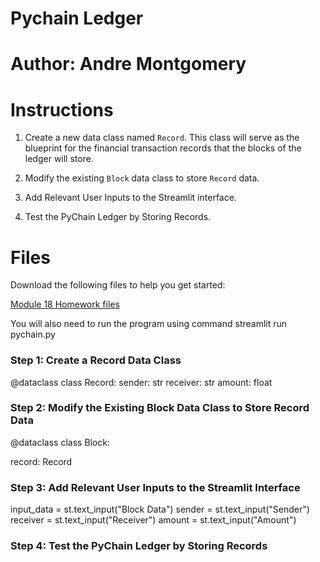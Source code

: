 # Pychain Ledger 

# Author: Andre Montgomery 

# Instructions

1. Create a new data class named `Record`. This class will serve as the blueprint for the financial transaction records that the blocks of the ledger will store.

2. Modify the existing `Block` data class to store `Record` data.

3. Add Relevant User Inputs to the Streamlit interface.

4. Test the PyChain Ledger by Storing Records.

# Files

Download the following files to help you get started:

[Module 18 Homework files](Starter_Code/pychain.py)

You will also need to run the program using command streamlit run pychain.py 


### Step 1: Create a Record Data Class


@dataclass
class Record:
    sender: str
    receiver: str
    amount: float


### Step 2: Modify the Existing Block Data Class to Store Record Data

@dataclass
class Block:

   record: Record


### Step 3: Add Relevant User Inputs to the Streamlit Interface

input_data = st.text_input("Block Data")
sender = st.text_input("Sender")
receiver = st.text_input("Receiver")
amount = st.text_input("Amount")

### Step 4: Test the PyChain Ledger by Storing Records
